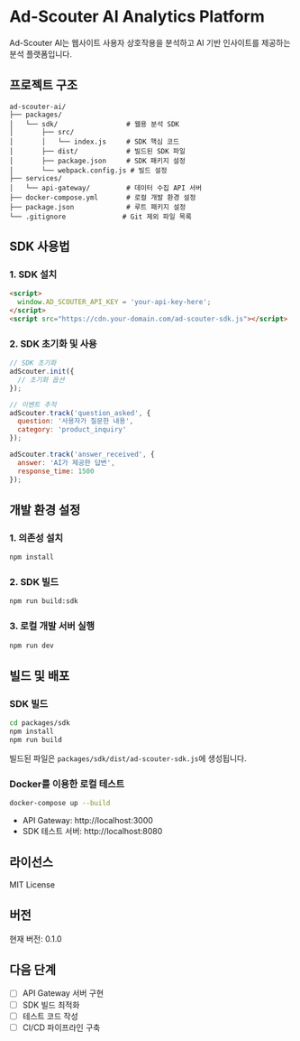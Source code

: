 # Ad-Scouter AI Analytics Platform

Ad-Scouter AI는 웹사이트 사용자 상호작용을 분석하고 AI 기반 인사이트를 제공하는 분석 플랫폼입니다.

## 프로젝트 구조

```
ad-scouter-ai/
├── packages/
│   └── sdk/                 # 웹용 분석 SDK
│       ├── src/
│       │   └── index.js     # SDK 핵심 코드
│       ├── dist/            # 빌드된 SDK 파일
│       ├── package.json     # SDK 패키지 설정
│       └── webpack.config.js # 빌드 설정
├── services/
│   └── api-gateway/         # 데이터 수집 API 서버
├── docker-compose.yml       # 로컬 개발 환경 설정
├── package.json             # 루트 패키지 설정
└── .gitignore              # Git 제외 파일 목록
```

## SDK 사용법

### 1. SDK 설치

```html
<script>
  window.AD_SCOUTER_API_KEY = 'your-api-key-here';
</script>
<script src="https://cdn.your-domain.com/ad-scouter-sdk.js"></script>
```

### 2. SDK 초기화 및 사용

```javascript
// SDK 초기화
adScouter.init({
  // 초기화 옵션
});

// 이벤트 추적
adScouter.track('question_asked', {
  question: '사용자가 질문한 내용',
  category: 'product_inquiry'
});

adScouter.track('answer_received', {
  answer: 'AI가 제공한 답변',
  response_time: 1500
});
```

## 개발 환경 설정

### 1. 의존성 설치

```bash
npm install
```

### 2. SDK 빌드

```bash
npm run build:sdk
```

### 3. 로컬 개발 서버 실행

```bash
npm run dev
```

## 빌드 및 배포

### SDK 빌드

```bash
cd packages/sdk
npm install
npm run build
```

빌드된 파일은 `packages/sdk/dist/ad-scouter-sdk.js`에 생성됩니다.

### Docker를 이용한 로컬 테스트

```bash
docker-compose up --build
```

- API Gateway: http://localhost:3000
- SDK 테스트 서버: http://localhost:8080

## 라이선스

MIT License

## 버전

현재 버전: 0.1.0

## 다음 단계

- [ ] API Gateway 서버 구현
- [ ] SDK 빌드 최적화
- [ ] 테스트 코드 작성
- [ ] CI/CD 파이프라인 구축
